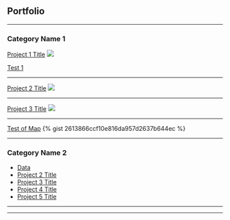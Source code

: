 ## Portfolio

---

### Category Name 1 

[Project 1 Title](/sample_page)
<img src="images/dummy_thumbnail.jpg?raw=true"/>

[Test 1](/map)

---
[Project 2 Title](/pdf/sample_presentation.pdf)
<img src="images/dummy_thumbnail.jpg?raw=true"/>

---
[Project 3 Title](http://example.com/)
<img src="images/dummy_thumbnail.jpg?raw=true"/>

---
[Test of Map](https://gist.github.com/rohuniyer/2613866ccf10e816da957d2637b644ec.js)
{% gist 2613866ccf10e816da957d2637b644ec %}
<script src="https://gist.github.com/rohuniyer/2613866ccf10e816da957d2637b644ec.js"></script>
---
### Category Name 2

- [Data](http://example.com/)
- [Project 2 Title](http://example.com/)
- [Project 3 Title](http://example.com/)
- [Project 4 Title](http://example.com/)
- [Project 5 Title](http://example.com/)

---




---

